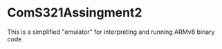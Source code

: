 # ComS321Assingment2
This is a simplified "emulator" for interpreting and running ARMv8 binary code
